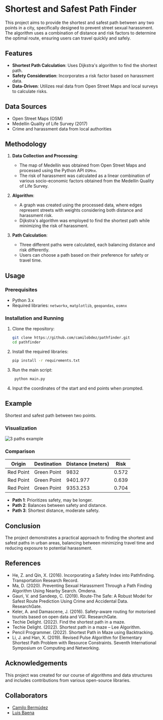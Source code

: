 # Shortest and Safest Path Finder

This project aims to provide the shortest and safest path between any two points in a city, specifically designed to prevent street sexual harassment. The algorithm uses a combination of distance and risk factors to determine the optimal route, ensuring users can travel quickly and safely.

## Features
- **Shortest Path Calculation**: Uses Dijkstra's algorithm to find the shortest path.
- **Safety Consideration**: Incorporates a risk factor based on harassment data.
- **Data-Driven**: Utilizes real data from Open Street Maps and local surveys to calculate risks.

## Data Sources
- Open Street Maps (OSM)
- Medellín Quality of Life Survey (2017)
- Crime and harassment data from local authorities

## Methodology
1. **Data Collection and Processing**:
    - The map of Medellín was obtained from Open Street Maps and processed using the Python API `OSMnx`.
    - The risk of harassment was calculated as a linear combination of various socio-economic factors obtained from the Medellín Quality of Life Survey.

2. **Algorithm**:
    - A graph was created using the processed data, where edges represent streets with weights considering both distance and harassment risk.
    - Dijkstra's algorithm was employed to find the shortest path while minimizing the risk of harassment.

3. **Path Calculation**:
    - Three different paths were calculated, each balancing distance and risk differently.
    - Users can choose a path based on their preference for safety or travel time.

## Usage
### Prerequisites
- Python 3.x
- Required libraries: `networkx`, `matplotlib`, `geopandas`, `osmnx`

### Installation and Running
1. Clone the repository:
    ```sh
    git clone https://github.com/camilobdez/pathfinder.git
    cd pathfinder
    ```
2. Install the required libraries:
    ```sh
    pip install -r requirements.txt
    ```
3. Run the main script:
   ```sh
    python main.py
    ```
4. Input the coordinates of the start and end points when prompted.

## Example
Shortest and safest path between two points.

### Visualization

![3 paths example](https://github.com/user-attachments/assets/9e3dd67e-e0bf-4121-9c89-6a4695948fc1)

### Comparison

|   Origin   | Destination | Distance (meters) |  Risk  |
|------------|-------------|-------------------|--------|
| Red Point  | Green Point | 9832              | 0.572  |
| Red Point  | Green Point | 9401.977          | 0.639  |
| Red Point  | Green Point | 9353.253          | 0.704  |

- **Path 1**: Prioritizes safety, may be longer.
- **Path 2**: Balances between safety and distance.
- **Path 3**: Shortest distance, moderate safety.

## Conclusion

The project demonstrates a practical approach to finding the shortest and safest paths in urban areas, balancing between minimizing travel time and reducing exposure to potential harassment.

## References
- He, Z. and Qin, X. (2016). Incorporating a Safety Index into Pathfinding. Transportation Research Record.
- Ma, D. (2020). Preventing Sexual Harassment Through a Path Finding Algorithm Using Nearby Search. Omdena.
- Gauri, V. and Sandeep, C. (2019). Route-The Safe: A Robust Model for Safest Route Prediction Using Crime and Accidental Data. ResearchGate.
- Keler, A. and Damascene, J. (2016). Safety-aware routing for motorised tourists based on open data and VGI. ResearchGate.
- Techie Delight. (2022). Find the shortest path in a maze.
- Techie Delight. (2022). Shortest path in a maze – Lee Algorithm.
- Pencil Programmer. (2022). Shortest Path in Maze using Backtracking.
- Li, J. and Han, X. (2019). Revised Pulse Algorithm for Elementary Shortest Path Problem with Resource Constraints. Seventh International Symposium on Computing and Networking.

## Acknowledgements
This project was created for our course of algorithms and data structures and includes contributions from various open-source libraries.

## Collaborators

- [Camilo Bermúdez](https://www.github.com/camilobdez)
- [Luis Baena](https://www.github.com/alejobaenam)
